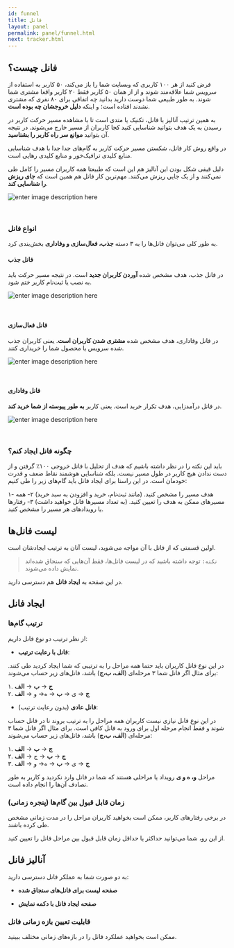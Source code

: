 ```yaml
---
id: funnel
title: فانل
layout: panel
permalink: panel/funnel.html
next: tracker.html
---
```


## فانل چیست؟

 فرض کنید از هر ۱۰۰ کاربری که وبسایت شما را باز می‌کند، ۵۰ کاربر به استفاده از سرویس شما علاقه‌مند شوند و از از همان ۵۰ کاربر فقط ۲۰ کاربر واقعا مشتری شما ‌شوند. به طور طبیعی شما دوست دارید بدانید چه اتفاقی برای ۸۰ نفری که مشتری نشدند افتاده است؛ و اینکه **دلیل خروجشان چه بوده ‌است**. 

به همین ترتیب آنالیز با فانل، تکنیک یا متدی است تا با مشاهده مسیر حرکت کاربر در رسیدن به یک هدف بتوانید شناسایی کنید کجا کاربران از مسیر خارج می‌شوند. در نتیجه آن بتوانید **موانع سر راه کاربر را بشناسید**.

در واقع روش کار فانل، شکستن مسیر حرکت کاربر به گام‌های جدا جدا با هدف شناسایی منابع کلیدی ترافیک‌خور و منابع کلیدی رهایی است.

 دلیل قیفی شکل بودن این آنالیز هم این است که طبیعتا همه کاربران مسیر را کامل طی نمی‌کنند و از یک جایی ریزش می‌کنند. مهم‌ترین کار فانل هم همین است که **جای ریزش را شناسایی کند**. 


![enter image description here](http://uupload.ir/files/8cnu_funnel.png)

<br>


### انواع فانل

به طور کلی می‌توان فانل‌ها را به ۳ دسته **جذب، فعال‌سازی و وفاداری** بخش‌بندی کرد. 

#### فانل جذب
در فانل جذب، هدف مشخص شده **آوردن کاربران جدید** است. در نتیجه مسیر حرکت باید به نصب یا ثبت‌نام کاربر ختم شود.

![enter image description here](http://uupload.ir/files/vssq_aquisition-funnel.png)

<br>

#### فانل فعال‌سازی

در فانل وفاداری، هدف مشخص شده **مشتری شدن کاربران است**. یعنی کاربران جذب شده سرویس یا محصول شما را خریداری کنند.

![enter image description here](http://uupload.ir/files/r1t7_activation-funnel.png)

<br>

#### فانل وفاداری

در فانل درآمدزایی، هدف تکرار خرید است. یعنی کاربر **به طور پیوسته از شما خرید کند**.

![enter image description here](http://uupload.ir/files/4fxj_loyalty-funnel.png)

<br>

### چگونه فانل ایجاد کنم؟

باید این نکته را در نظر داشته باشیم که هدف از تحلیل با فانل خروجی ۱۰۰٪ گرفتن و از دست ندادن هیچ کاربر در طول مسیر نیست. بلکه شناسایی هوشمند نقاط ضعف و قدرت خودمان است. در این راستا برای ایجاد فانل باید گام‌های زیر را طی کنیم:

۱- هدف مسیر را مشخص کنید. (مانند ثبت‌نام، خرید و افزودن به سبد خرید)
۲- همه مسیرهای ممکن به هدف را تعیین کنید. (به تعداد مسیرها فانل خواهید داشت)
۳- رفتارها یا رویدادهای هر مسیر را مشخص کنید.

## لیست فانل‌ها

اولین قسمتی که از فانل با آن مواجه می‌شوید، لیست آنان به ترتیب ایجادشان است. 

>`نکته:` توجه داشته باشید که در لیست فانل‌ها، فقط آن‌هایی که سنجاق شده‌اند نمایش داده می‌شوند.

در این صفحه به **ایجاد فانل** هم دسترسی دارید.

## ایجاد فانل


### ترتیب گام‌ها
از نظر ترتیب دو نوع فانل داریم: 
 
  - **فانل با رعایت ترتیب**:

در این نوع فانل کاربران باید حتما همه مراحل را به ترتیبی که شما ایجاد کردید طی کنند.
 برای مثال اگر فانل شما ۳ مرحله‌ای (**الف، ب،ج**) باشد، فانل‌های زیر حساب می‌شوند:
 
۱. **ج** → **ب** → **الف**   
۲. **ج** → ی → **ب** → ه→ و → **الف**

 - **فانل عادی** (بدون رعایت ترتیب):

در این نوع فانل نیازی نیست کاربران همه مراحل را به ترتیب بروند تا در فانل حساب شوند و فقط انجام مرحله اول برای ورود به فانل کافی است.
 برای مثال اگر فانل شما ۳ مرحله‌ای (**الف، ب،ج**) باشد، فانل‌های زیر حساب می‌شوند:
 
۱. **ج** → **ب** → **الف**   
۲. **ج** → **ب** → ج → **الف**   
۳. **ج** → ی → **ب** → ه→ و → **الف**

مراحل **و، ه و ی** رویداد یا مراحلی هستند که شما در فانل وارد نکردید و کاربر به طور تصادف آن‌ها را انجام داده است.

### زمان قابل قبول بین گام‌ها (پنجره زمانی)
در برخی رفتارهای کاربر، ممکن است بخواهید کاربران مراحل را در مدت زمانی مشخص طی کرده باشند.

از این رو، شما می‌توانید حداکثر یا حداقل زمان قابل قبول بین مراحل فانل را تعیین کنید. 


## آنالیز فانل

به دو صورت شما به عملکر فانل دسترسی دارید:

- **صفحه لیست برای فانل‌های سنجاق شده**

- **صفحه ایجاد فانل با دکمه نمایش**


### قابلیت تعیین بازه زمانی فانل

ممکن است بخواهید عملکرد فانل را در بازه‌های زمانی مختلف  ببینید.

